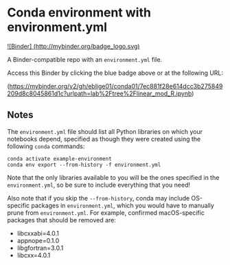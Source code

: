 # Conda environment with environment.yml

[![Binder] (http://mybinder.org/badge_logo.svg)](https://mybinder.org/v2/gh/eblige01/conda01/7ec881f28e614dcc3b275849209d8c8045861d1c?urlpath=lab%2Ftree%2Flinear_mod_R.ipynb)

A Binder-compatible repo with an `environment.yml` file.

Access this Binder by clicking the blue badge above or at the following URL:

(https://mybinder.org/v2/gh/eblige01/conda01/7ec881f28e614dcc3b275849209d8c8045861d1c?urlpath=lab%2Ftree%2Flinear_mod_R.ipynb)

## Notes
The `environment.yml` file should list all Python libraries on which your notebooks
depend, specified as though they were created using the following `conda` commands:

```
conda activate example-environment
conda env export --from-history -f environment.yml
```

Note that the only libraries available to you will be the ones specified in
the `environment.yml`, so be sure to include everything that you need! 

Also note that if you skip the `--from-history`, conda may include OS-specific
packages in `environment.yml`, which you would have to manually prune from
`environment.yml`.  For example, confirmed macOS-specific packages that should
be removed are:

* libcxxabi=4.0.1
* appnope=0.1.0
* libgfortran=3.0.1
* libcxx=4.0.1
